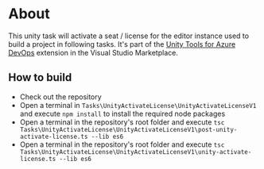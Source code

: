 # About

This unity task will activate a seat / license for the editor instance used to build a project in following tasks. It's part of the [Unity Tools for Azure DevOps](https://marketplace.visualstudio.com/items?itemName=DinomiteStudios.64e90d50-a9c0-11e8-a356-d3eab7857116) extension in the Visual Studio Marketplace.

## How to build

- Check out the repository
- Open a terminal in `Tasks\UnityActivateLicense\UnityActivateLicenseV1` and execute `npm install` to install the required node packages
- Open a terminal in the repository's root folder and execute `tsc Tasks\UnityActivateLicense\UnityActivateLicenseV1\post-unity-activate-license.ts --lib es6`
- Open a terminal in the repository's root folder and execute `tsc Tasks\UnityActivateLicense\UnityActivateLicenseV1\unity-activate-license.ts --lib es6`